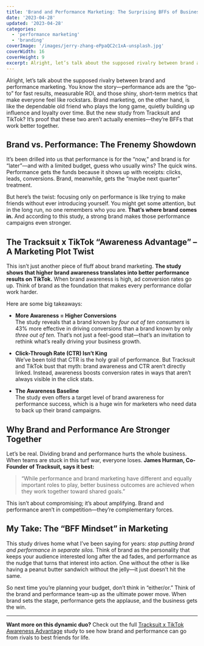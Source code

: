 ```yaml
---
title: 'Brand and Performance Marketing: The Surprising BFFs of Business Growth'
date: '2023-04-28'
updated: '2023-04-28'
categories:
  - 'performance marketing'
  - 'branding'
coverImage: '/images/jerry-zhang-ePpaQC2c1xA-unsplash.jpg'
coverWidth: 16
coverHeight: 9
excerpt: Alright, let’s talk about the supposed rivalry between brand and performance marketing. You know the story—performance ads are the “go-to” for fast results, measurable ROI, and those shiny, short-term metrics that make everyone feel like rockstars. Brand marketing, on the other hand, is like the dependable old friend who plays the long game, quietly building up influence and loyalty over time.
---
```


Alright, let’s talk about the supposed rivalry between brand and performance marketing. You know the story—performance ads are the “go-to” for fast results, measurable ROI, and those shiny, short-term metrics that make everyone feel like rockstars. Brand marketing, on the other hand, is like the dependable old friend who plays the long game, quietly building up influence and loyalty over time. But the new study from Tracksuit and TikTok? It’s proof that these two aren’t actually enemies—they’re BFFs that work better together.

## Brand vs. Performance: The Frenemy Showdown

It’s been drilled into us that performance is for the “now,” and brand is for “later”—and with a limited budget, guess who usually wins? The quick wins. Performance gets the funds because it shows up with receipts: clicks, leads, conversions. Brand, meanwhile, gets the “maybe next quarter” treatment.

But here’s the twist: focusing only on performance is like trying to make friends without ever introducing yourself. You might get some attention, but in the long run, no one remembers who you are. **That’s where brand comes in.** And according to this study, a strong brand makes those performance campaigns even stronger.

## The Tracksuit x TikTok “Awareness Advantage” – A Marketing Plot Twist

This isn’t just another piece of fluff about brand marketing. **The study shows that higher brand awareness translates into better performance results on TikTok.** When brand awareness is high, ad conversion rates go up. Think of brand as the foundation that makes every performance dollar work harder.

Here are some big takeaways:

- **More Awareness = Higher Conversions**  
  The study reveals that a brand known by _four out of ten consumers_ is 43% more effective in driving conversions than a brand known by only _three out of ten._ That’s not just a feel-good stat—that’s an invitation to rethink what’s really driving your business growth.

- **Click-Through Rate (CTR) Isn’t King**  
  We’ve been told that CTR is the holy grail of performance. But Tracksuit and TikTok bust that myth: brand awareness and CTR aren’t directly linked. Instead, awareness boosts conversion rates in ways that aren’t always visible in the click stats.

- **The Awareness Baseline**  
  The study even offers a target level of brand awareness for performance success, which is a huge win for marketers who need data to back up their brand campaigns.

## Why Brand and Performance Are Stronger Together

Let’s be real. Dividing brand and performance hurts the whole business. When teams are stuck in this turf war, everyone loses. **James Hurman, Co-Founder of Tracksuit, says it best:**

> “While performance and brand marketing have different and equally important roles to play, better business outcomes are achieved when they work together toward shared goals.”

This isn’t about compromising; it’s about amplifying. Brand and performance aren’t in competition—they’re complementary forces.

## My Take: The “BFF Mindset” in Marketing

This study drives home what I’ve been saying for years: _stop putting brand and performance in separate silos._ Think of brand as the personality that keeps your audience interested long after the ad fades, and performance as the nudge that turns that interest into action. One without the other is like having a peanut butter sandwich without the jelly—it just doesn’t hit the same.

So next time you’re planning your budget, don’t think in “either/or.” Think of the brand and performance team-up as the ultimate power move. When brand sets the stage, performance gets the applause, and the business gets the win.

---

**Want more on this dynamic duo?** Check out the full [Tracksuit x TikTok Awareness Advantage](https://www.gotracksuit.com/us/report/the-awareness-advantage) study to see how brand and performance can go from rivals to best friends for life.
